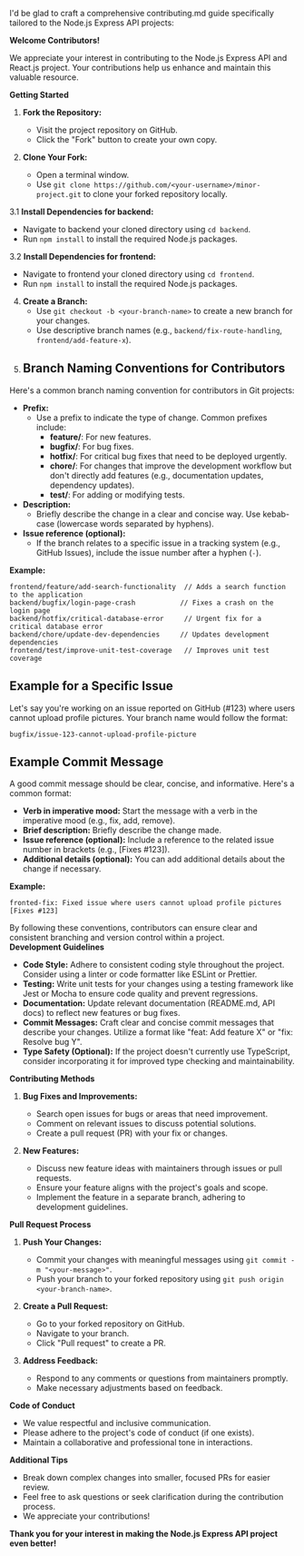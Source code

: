 I'd be glad to craft a comprehensive contributing.md guide specifically tailored to the Node.js Express API projects:

**Welcome Contributors!**

We appreciate your interest in contributing to the Node.js Express API and React.js project. Your contributions help us enhance and maintain this valuable resource.

**Getting Started**

1. **Fork the Repository:**
   - Visit the project repository on GitHub.
   - Click the "Fork" button to create your own copy.

2. **Clone Your Fork:**
   - Open a terminal window.
   - Use `git clone https://github.com/<your-username>/minor-project.git` to clone your forked repository locally.

3.1 **Install Dependencies for backend:**
   - Navigate to backend  your cloned directory using `cd backend`.
   - Run `npm install` to install the required Node.js packages.

3.2 **Install Dependencies for frontend:**
   - Navigate to frontend  your cloned directory using `cd frontend`.
   - Run `npm install` to install the required Node.js packages.

4. **Create a Branch:**
   - Use `git checkout -b <your-branch-name>` to create a new branch for your changes.
   - Use descriptive branch names (e.g., `backend/fix-route-handling`, `frontend/add-feature-x`).
5. ## Branch Naming Conventions for Contributors

Here's a common branch naming convention for contributors in Git projects:

* **Prefix:** 
    * Use a prefix to indicate the type of change. Common prefixes include:
        * **feature/**: For new features.
        * **bugfix/**: For bug fixes.
        * **hotfix/**: For critical bug fixes that need to be deployed urgently.
        * **chore/**: For changes that improve the development workflow but don't directly add features (e.g., documentation updates, dependency updates).
        * **test/**: For adding or modifying tests.
* **Description:** 
    * Briefly describe the change in a clear and concise way. Use kebab-case (lowercase words separated by hyphens).
* **Issue reference (optional):**
    * If the branch relates to a specific issue in a tracking system (e.g., GitHub Issues), include the issue number after a hyphen (`-`).

**Example:**

```
frontend/feature/add-search-functionality  // Adds a search function to the application
backend/bugfix/login-page-crash           // Fixes a crash on the login page
backend/hotfix/critical-database-error     // Urgent fix for a critical database error
backend/chore/update-dev-dependencies     // Updates development dependencies
frontend/test/improve-unit-test-coverage   // Improves unit test coverage
```

## Example for a Specific Issue

Let's say you're working on an issue reported on GitHub (#123) where users cannot upload profile pictures. Your branch name would follow the format:

```
bugfix/issue-123-cannot-upload-profile-picture
```

## Example Commit Message

A good commit message should be clear, concise, and informative. Here's a common format:

* **Verb in imperative mood:** Start the message with a verb in the imperative mood (e.g., fix, add, remove).
* **Brief description:** Briefly describe the change made. 
* **Issue reference (optional):** Include a reference to the related issue number in brackets (e.g., [Fixes #123]).
* **Additional details (optional):** You can add additional details about the change if necessary.

**Example:**

```
fronted-fix: Fixed issue where users cannot upload profile pictures [Fixes #123]
```

By following these conventions, contributors can ensure clear and consistent branching and version control within a project.   
**Development Guidelines**

- **Code Style:** Adhere to consistent coding style throughout the project. Consider using a linter or code formatter like ESLint or Prettier.
- **Testing:** Write unit tests for your changes using a testing framework like Jest or Mocha to ensure code quality and prevent regressions.
- **Documentation:** Update relevant documentation (README.md, API docs) to reflect new features or bug fixes.
- **Commit Messages:** Craft clear and concise commit messages that describe your changes. Utilize a format like "feat: Add feature X" or "fix: Resolve bug Y".
- **Type Safety (Optional):** If the project doesn't currently use TypeScript, consider incorporating it for improved type checking and maintainability.

**Contributing Methods**

1. **Bug Fixes and Improvements:**
   - Search open issues for bugs or areas that need improvement.
   - Comment on relevant issues to discuss potential solutions.
   - Create a pull request (PR) with your fix or changes.

2. **New Features:**
   - Discuss new feature ideas with maintainers through issues or pull requests.
   - Ensure your feature aligns with the project's goals and scope.
   - Implement the feature in a separate branch, adhering to development guidelines.

**Pull Request Process**

1. **Push Your Changes:**
   - Commit your changes with meaningful messages using `git commit -m "<your-message>"`.
   - Push your branch to your forked repository using `git push origin <your-branch-name>`.

2. **Create a Pull Request:**
   - Go to your forked repository on GitHub.
   - Navigate to your branch.
   - Click "Pull request" to create a PR.

3. **Address Feedback:**
   - Respond to any comments or questions from maintainers promptly.
   - Make necessary adjustments based on feedback.

**Code of Conduct**

- We value respectful and inclusive communication.
- Please adhere to the project's code of conduct (if one exists).
- Maintain a collaborative and professional tone in interactions.

**Additional Tips**

- Break down complex changes into smaller, focused PRs for easier review.
- Feel free to ask questions or seek clarification during the contribution process.
- We appreciate your contributions!

**Thank you for your interest in making the Node.js Express API project even better!**